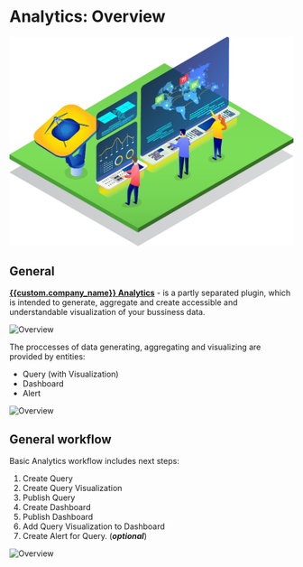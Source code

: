 # Analytics: Overview

![Analytics illustration](images/analytics-illustration.jpg)

## General 

[ **{{custom.company_name}} Analytics**](https://analytics.paycore.io) - is a partly separated plugin, which is intended to generate, aggregate and create accessible and understandable visualization of your bussiness data.

![Overview](images/overview1.png)

The proccesses of data generating, aggregating and visualizing are provided by entities:

- Query (with Visualization)
- Dashboard
- Alert

![Overview](images/overview3.png)

## General workflow

Basic Analytics workflow includes next steps:

1. Create Query
2. Create Query Visualization 
3. Publish Query
4. Create Dashboard
5. Publish Dashboard
3. Add Query Visualization to Dashboard
4. Create Alert for Query. (**_optional_**) 

![Overview](images/overview2.png)
